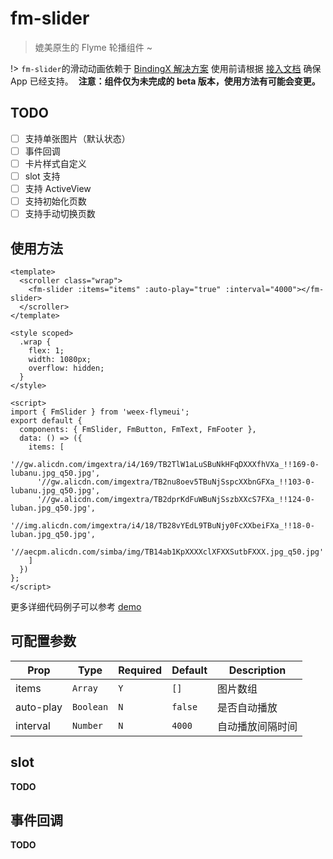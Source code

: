 # fm-slider

> 媲美原生的 Flyme 轮播组件 ~

!> `fm-slider`的滑动动画依赖于 [BindingX 解决方案](https://alibaba.github.io/bindingx/) 使用前请根据 [接入文档](https://github.com/alibaba/bindingx/blob/master/README_cn.md) 确保 App 已经支持。  **注意：组件仅为未完成的 beta 版本，使用方法有可能会变更。**

## TODO

* [ ] 支持单张图片（默认状态）
* [ ] 事件回调
* [ ] 卡片样式自定义
* [ ] slot 支持
* [ ] 支持 ActiveView
* [ ] 支持初始化页数
* [ ] 支持手动切换页数

## 使用方法

```vue
<template>
  <scroller class="wrap">
    <fm-slider :items="items" :auto-play="true" :interval="4000"></fm-slider>
  </scroller>
</template>

<style scoped>
  .wrap {
    flex: 1;
    width: 1080px;
    overflow: hidden;
  }
</style>

<script>
import { FmSlider } from 'weex-flymeui';
export default {
  components: { FmSlider, FmButton, FmText, FmFooter },
  data: () => ({
    items: [
      '//gw.alicdn.com/imgextra/i4/169/TB2TlW1aLuSBuNkHFqDXXXfhVXa_!!169-0-lubanu.jpg_q50.jpg',
      '//gw.alicdn.com/imgextra/TB2nu8oev5TBuNjSspcXXbnGFXa_!!103-0-lubanu.jpg_q50.jpg',
      '//gw.alicdn.com/imgextra/TB2dprKdFuWBuNjSszbXXcS7FXa_!!124-0-luban.jpg_q50.jpg',
      '//img.alicdn.com/imgextra/i4/18/TB28vYEdL9TBuNjy0FcXXbeiFXa_!!18-0-luban.jpg_q50.jpg',
      '//aecpm.alicdn.com/simba/img/TB14ab1KpXXXXclXFXXSutbFXXX.jpg_q50.jpg'
    ]
  })
};
</script>
```

更多详细代码例子可以参考 [demo](https://github.com/Yanjiie/weex-flymeui/blob/master/example/component/slider/index.vue)

## 可配置参数
| Prop | Type | Required | Default | Description |
|-------------|------------|--------|-----|-----|
| items | `Array` |`Y`| `[]` | 图片数组 |
| auto-play | `Boolean` |`N`| `false` | 是否自动播放 |
| interval | `Number` |`N`| `4000` | 自动播放间隔时间 |

## slot

**TODO**

## 事件回调

**TODO**
